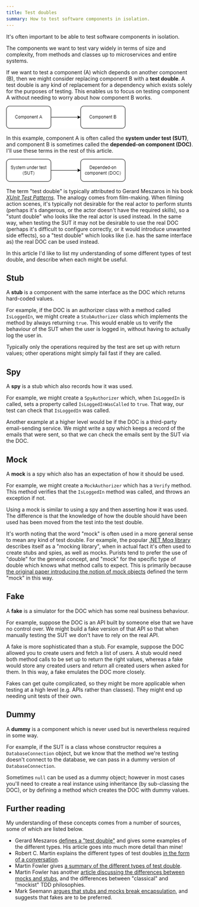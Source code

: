 ```yaml
---
title: Test doubles
summary: How to test software components in isolation.
---
```


It's often important to be able to test software components in isolation.

The components we want to test vary widely in terms of size and complexity, from
methods and classes up to microservices and entire systems.

If we want to test a component (A) which depends on another component (B), then
we might consider replacing component B with a **test double**. A test double is
any kind of replacement for a dependency which exists solely for the purposes of
testing. This enables us to focus on testing component A without needing to
worry about how component B works.

![Component A depends on Component B](/assets/images/2022-12-02-test-doubles/image-1.png)

In this example, component A is often called the **system under test (SUT)**,
and component B is sometimes called the **depended-on component (DOC)**. I'll
use these terms in the rest of this article.

![The SUT depends on the DOC](/assets/images/2022-12-02-test-doubles/image-2.png)

The term "test double" is typically attributed to Gerard Meszaros in his book
[*XUnit Test Patterns*](https://www.amazon.co.uk/dp/0131495054). The analogy
comes from film-making. When filming action scenes, it's typically not desirable
for the real actor to perform stunts (perhaps it's dangerous, or the actor
doesn't have the required skills), so a "stunt double" who looks like the real
actor is used instead. In the same way, when testing the SUT it may not be
desirable to use the real DOC (perhaps it's difficult to configure correctly, or
it would introduce unwanted side effects), so a "test double" which looks like
(i.e. has the same interface as) the real DOC can be used instead.

In this article I'd like to list my understanding of some different types of
test double, and describe when each might be useful.

## Stub

A **stub** is a component with the same interface as the DOC which returns
hard-coded values.

For example, if the DOC is an authorizer class with a method called
`IsLoggedIn`, we might create a `StubAuthorizer` class which implements the
method by always returning `true`. This would enable us to verify the behaviour
of the SUT when the user is logged in, without having to actually log the user
in.

Typically only the operations required by the test are set up with return
values; other operations might simply fail fast if they are called.

## Spy

A **spy** is a stub which also records how it was used.

For example, we might create a `SpyAuthorizer` which, when `IsLoggedIn` is
called, sets a property called `IsLoggedInWasCalled` to `true`. That way, our
test can check that `IsLoggedIn` was called.

Another example at a higher level would be if the DOC is a third-party
email-sending service. We might write a spy which keeps a record of the emails
that were sent, so that we can check the emails sent by the SUT via the DOC.

## Mock

A **mock** is a spy which also has an expectation of how it should be used.

For example, we might create a `MockAuthorizer` which has a `Verify` method.
This method verifies that the `IsLoggedIn` method was called, and throws an
exception if not.

Using a mock is similar to using a spy and then asserting how it was used. The
difference is that the knowledge of how the double should have been used has
been moved from the test into the test double.

It's worth noting that the word "mock" is often used in a more general sense to
mean any kind of test double. For example, the popular [.NET Moq
library](https://github.com/moq/moq4) describes itself as a "mocking library",
when in actual fact it's often used to create stubs and spies, as well as mocks.
Purists tend to prefer the use of "double" for the general concept, and "mock"
for the specific type of double which knows what method calls to expect. This is
primarily because [the original paper introducing the notion of mock
objects](https://www2.ccs.neu.edu/research/demeter/related-work/extreme-programming/MockObjectsFinal.PDF)
defined the term "mock" in this way.

## Fake

A **fake** is a simulator for the DOC which has some real business behaviour.

For example, suppose the DOC is an API built by someone else that we have no
control over. We might build a fake version of that API so that when manually
testing the SUT we don't have to rely on the real API.

A fake is more sophisticated than a stub. For example, suppose the DOC allowed
you to create users and fetch a list of users. A stub would need both method
calls to be set up to return the right values, whereas a fake would store any
created users and return all created users when asked for them. In this way, a
fake emulates the DOC more closely.

Fakes can get quite complicated, so they might be more applicable when testing
at a high level (e.g. APIs rather than classes). They might end up needing unit
tests of their own.

## Dummy

A **dummy** is a component which is never used but is nevertheless required in
some way.

For example, if the SUT is a class whose constructor requires a
`DatabaseConnection` object, but we know that the method we're testing doesn't
connect to the database, we can pass in a dummy version of `DatabaseConnection`.

Sometimes `null` can be used as a dummy object; however in most cases you'll
need to create a real instance using inheritance (by sub-classing the DOC), or
by defining a method which creates the DOC with dummy values.

## Further reading

My understanding of these concepts comes from a number of sources, some of which
are listed below.

- Gerard Meszaros [defines a "test
  double"](http://xunitpatterns.com/Test%20Double.html) and gives some examples
  of the different types. His article goes into much more detail than mine!
- Robert C. Martin explains the different types of test doubles [in the form of
  a
  conversation](https://blog.cleancoder.com/uncle-bob/2014/05/14/TheLittleMocker.html).
- Martin Fowler gives [a summary of the different types of test
  double](https://martinfowler.com/bliki/TestDouble.html).
- Martin Fowler has another [article discussing the differences between mocks
  and stubs](https://martinfowler.com/articles/mocksArentStubs.html), and the
  differences between "classical" and "mockist" TDD philosophies.
- Mark Seemann [argues that stubs and mocks break
  encapsulation](https://blog.ploeh.dk/2022/10/17/stubs-and-mocks-break-encapsulation/),
  and suggests that fakes are to be preferred.
